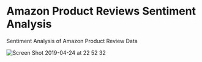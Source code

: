 # Amazon Product Reviews Sentiment Analysis
Sentiment Analysis of Amazon Product Review Data

![Screen Shot 2019-04-24 at 22 52 32](https://user-images.githubusercontent.com/12944490/56706666-d2196600-66e3-11e9-9683-022d63600116.png)
